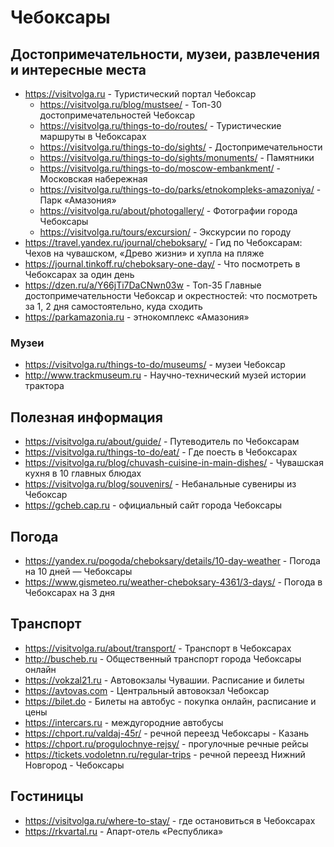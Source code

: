 # Чебоксары

## Достопримечательности, музеи, развлечения и интересные места

* https://visitvolga.ru - Туристический портал Чебоксар
    + https://visitvolga.ru/blog/mustsee/ - Топ-30 достопримечательностей Чебоксар
    + https://visitvolga.ru/things-to-do/routes/ - Туристические маршруты в Чебоксарах
    + https://visitvolga.ru/things-to-do/sights/ - Достопримеча­тельности
    + https://visitvolga.ru/things-to-do/sights/monuments/ - Памятники
    + https://visitvolga.ru/things-to-do/moscow-embankment/ - Московская набережная
    + https://visitvolga.ru/things-to-do/parks/etnokompleks-amazoniya/ - Парк «Амазония»
    + https://visitvolga.ru/about/photogallery/ - Фотографии города Чебоксары
    + https://visitvolga.ru/tours/excursion/ - Экскурсии по городу
* https://travel.yandex.ru/journal/cheboksary/ - Гид по Чебоксарам: Чехов на чувашском, «Древо жизни» и хупла на пляже
* https://journal.tinkoff.ru/cheboksary-one-day/ - Что посмотреть в Чебоксарах за один день
* https://dzen.ru/a/Y66jTi7DaCNwn03w - Топ-35 Главные достопримечательности Чебоксар и окрестностей: что посмотреть за 1, 2 дня самостоятельно, куда сходить
* https://parkamazonia.ru - этнокомплекс «Амазония»

### Музеи

* https://visitvolga.ru/things-to-do/museums/ - музеи Чебоксар
* http://www.trackmuseum.ru - Научно-технический музей истории трактора

## Полезная информация

* https://visitvolga.ru/about/guide/ - Путеводитель по Чебоксарам
* https://visitvolga.ru/things-to-do/eat/ - Где поесть в Чебоксарах
* https://visitvolga.ru/blog/chuvash-cuisine-in-main-dishes/ - Чувашская кухня в 10 главных блюдах
* https://visitvolga.ru/blog/souvenirs/ - Небанальные сувениры из Чебоксар
* https://gcheb.cap.ru - официальный сайт города Чебоксары

## Погода

* https://yandex.ru/pogoda/cheboksary/details/10-day-weather - Погода на 10 дней — Чебоксары
* https://www.gismeteo.ru/weather-cheboksary-4361/3-days/ - Погода в Чебоксарах на 3 дня

## Транспорт

* https://visitvolga.ru/about/transport/ - Транспорт в Чебоксарах
* http://buscheb.ru - Общественный транспорт города Чебоксары онлайн
* https://vokzal21.ru - Автовокзалы Чувашии. Расписание и билеты
* https://avtovas.com - Центральный автовокзал Чебоксар
* https://bilet.do - Билеты на автобус - покупка онлайн, расписание и цены
* https://intercars.ru - междугородние автобусы
* https://chport.ru/valdaj-45r/ - речной переезд Чебоксары - Казань
* https://chport.ru/progulochnye-rejsy/ - прогулочные речные рейсы
* https://tickets.vodoletnn.ru/regular-trips - речной переезд Нижний Новгород - Чебоксары

## Гостиницы

* https://visitvolga.ru/where-to-stay/ - где остановиться в Чебоксарах
* https://rkvartal.ru - Апарт-отель «Республика»

